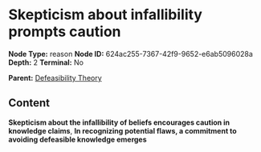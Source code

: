 # Skepticism about infallibility prompts caution

**Node Type:** reason
**Node ID:** 624ac255-7367-42f9-9652-e6ab5096028a
**Depth:** 2
**Terminal:** No

**Parent:** [Defeasibility Theory](defeasibility-theory.md)

## Content

**Skepticism about the infallibility of beliefs encourages caution in knowledge claims**, **In recognizing potential flaws, a commitment to avoiding defeasible knowledge emerges**
